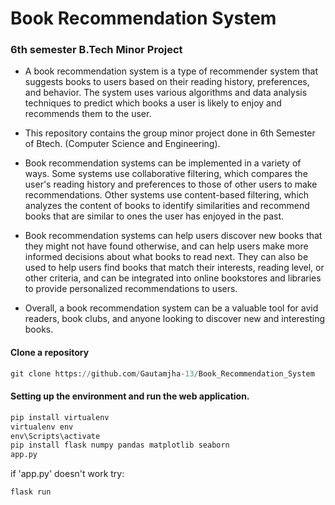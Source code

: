 # Book Recommendation System 
### 6th semester B.Tech Minor Project
- A book recommendation system is a type of recommender system that suggests books to users based on their reading history, preferences, and behavior. The system uses various algorithms and data analysis techniques to predict which books a user is likely to enjoy and recommends them to the user.

- This repository contains the group minor project done in 6th Semester of Btech. (Computer Science and Engineering).

- Book recommendation systems can be implemented in a variety of ways. Some systems use collaborative filtering, which compares the user's reading history and preferences to those of other users to make recommendations. Other systems use content-based filtering, which analyzes the content of books to identify similarities and recommend books that are similar to ones the user has enjoyed in the past.

- Book recommendation systems can help users discover new books that they might not have found otherwise, and can help users make more informed decisions about what books to read next. They can also be used to help users find books that match their interests, reading level, or other criteria, and can be integrated into online bookstores and libraries to provide personalized recommendations to users.

- Overall, a book recommendation system can be a valuable tool for avid readers, book clubs, and anyone looking to discover new and interesting books.

#### Clone a repository

```python
git clone https://github.com/Gautamjha-13/Book_Recommendation_System
```
#### Setting up the environment and run the web application.
```python
pip install virtualenv
virtualenv env
env\Scripts\activate
pip install flask numpy pandas matplotlib seaborn
app.py 
```
if 'app.py' doesn't work try:
```python
flask run
```
